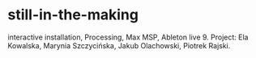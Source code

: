 # still-in-the-making
interactive installation, Processing, Max MSP, Ableton live 9.  Project: Ela Kowalska, Marynia Szczycińska,  Jakub Olachowski, Piotrek Rajski.
